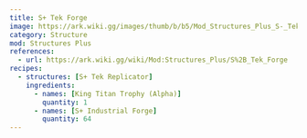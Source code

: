 ```yaml
---
title: S+ Tek Forge
image: https://ark.wiki.gg/images/thumb/b/b5/Mod_Structures_Plus_S-_Tek_Forge.png/228px-Mod_Structures_Plus_S-_Tek_Forge.png
category: Structure
mod: Structures Plus
references:
  - url: https://ark.wiki.gg/wiki/Mod:Structures_Plus/S%2B_Tek_Forge
recipes: 
  - structures: [S+ Tek Replicator]
    ingredients: 
      - names: [King Titan Trophy (Alpha)]
        quantity: 1
      - names: [S+ Industrial Forge]
        quantity: 64
---
```

